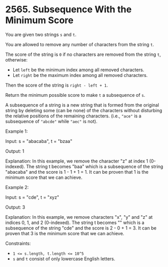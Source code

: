 # 2565. Subsequence With the Minimum Score

You are given two strings `s` and `t`.

You are allowed to remove any number of characters from the string `t`.

The score of the string is `0` if no characters are removed from the string `t`, otherwise:

- Let `left` be the minimum index among all removed characters.
- Let `right` be the maximum index among all removed characters.

Then the score of the string is `right - left + 1`.

Return the minimum possible score to make `t` a subsequence of `s`.

A subsequence of a string is a new string that is formed from the original string by deleting some (can be none) of the
characters without disturbing the relative positions of the remaining characters. (i.e., `"ace"` is a subsequence of
`"abcde"` while `"aec"` is not).

Example 1:

Input: s = "abacaba", t = "bzaa"

Output: 1

Explanation: In this example, we remove the character "z" at index 1 (0-indexed).
The string t becomes "baa" which is a subsequence of the string "abacaba" and the score is 1 - 1 + 1 = 1.
It can be proven that 1 is the minimum score that we can achieve.

Example 2:

Input: s = "cde", t = "xyz"

Output: 3

Explanation: In this example, we remove characters "x", "y" and "z" at indices 0, 1, and 2 (0-indexed).
The string t becomes "" which is a subsequence of the string "cde" and the score is 2 - 0 + 1 = 3.
It can be proven that 3 is the minimum score that we can achieve.

Constraints:

- `1 <= s.length, t.length <= 10^5`
- `s` and `t` consist of only lowercase English letters.
